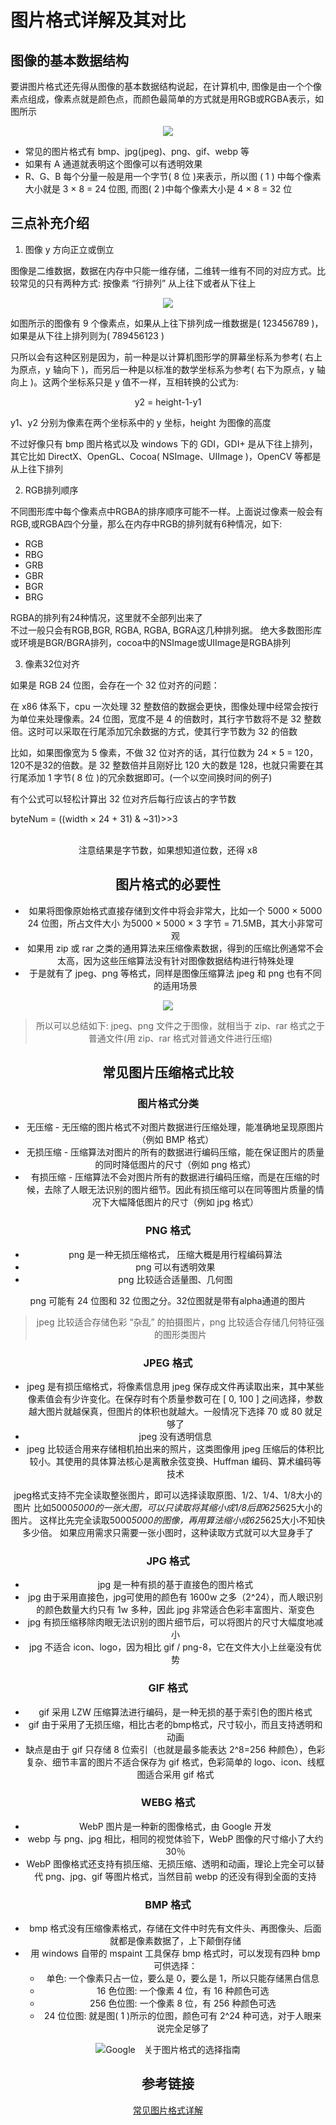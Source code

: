 # 图片格式详解及其对比

## 图像的基本数据结构

要讲图片格式还先得从图像的基本数据结构说起，在计算机中, 图像是由一个个像素点组成，像素点就是颜色点，而颜色最简单的方式就是用RGB或RGBA表示，如图所示

<div align=center>
  <img src="./images/rgb.jpg" />
</div>

* 常见的图片格式有 bmp、jpg(jpeg)、png、gif、webp 等
* 如果有 A 通道就表明这个图像可以有透明效果
* R、G、B 每个分量一般是用一个字节( 8 位 )来表示，所以图 ( 1 ) 中每个像素大小就是 3 × 8 = 24 位图, 而图( 2 )中每个像素大小是 4 × 8 = 32 位

## 三点补充介绍

1. 图像 y 方向正立或倒立

图像是二维数据，数据在内存中只能一维存储，二维转一维有不同的对应方式。比较常见的只有两种方式: 按像素 “行排列” 从上往下或者从下往上

<div align=center>
  <img src="./images/rgb_0.jpg" />
</div>

如图所示的图像有 9 个像素点，如果从上往下排列成一维数据是( 123456789 )， 如果是从下往上排列则为( 789456123 )

只所以会有这种区别是因为，前一种是以计算机图形学的屏幕坐标系为参考( 右上为原点，y 轴向下 )，而另后一种是以标准的数学坐标系为参考( 右下为原点，y 轴向上 )。这两个坐标系只是 y 值不一样，互相转换的公式为:

<div align=center>
  y2 = height-1-y1
</div>

y1、y2 分别为像素在两个坐标系中的 y 坐标，height 为图像的高度

不过好像只有 bmp 图片格式以及 windows 下的 GDI，GDI+ 是从下往上排列，其它比如 DirectX、OpenGL、Cocoa( NSImage、UIImage )，OpenCV 等都是从上往下排列

2. RGB排列顺序

不同图形库中每个像素点中RGBA的排序顺序可能不一样。上面说过像素一般会有RGB,或RGBA四个分量，那么在内存中RGB的排列就有6种情况，如下:
* RGB
* RBG
* GRB
* GBR
* BGR
* BRG

RGBA的排列有24种情况，这里就不全部列出来了<br/>
不过一般只会有RGB,BGR, RGBA, RGBA, BGRA这几种排列据。 绝大多数图形库或环境是BGR/BGRA排列，cocoa中的NSImage或UIImage是RGBA排列

3. 像素32位对齐

如果是 RGB 24 位图，会存在一个 32 位对齐的问题：

在 x86 体系下，cpu 一次处理 32 整数倍的数据会更快，图像处理中经常会按行为单位来处理像素。24 位图，宽度不是 4 的倍数时，其行字节数将不是 32 整数倍。这时可以采取在行尾添加冗余数据的方式，使其行字节数为 32 的倍数

比如，如果图像宽为 5 像素，不做 32 位对齐的话，其行位数为 24 × 5 = 120，120不是32的倍数。是 32 整数倍并且刚好比 120 大的数是 128，也就只需要在其行尾添加 1 字节( 8 位 )的冗余数据即可。(一个以空间换时间的例子)

有个公式可以轻松计算出 32 位对齐后每行应该占的字节数

<divb align=center>
byteNum = ((width × 24 + 31) & ~31)>>3
</div>

<br/>注意结果是字节数，如果想知道位数，还得 x8

## 图片格式的必要性

* 如果将图像原始格式直接存储到文件中将会非常大，比如一个 5000 × 5000 24 位图，所占文件大小 为5000 × 5000 × 3 字节 = 71.5MB，其大小非常可观
* 如果用 zip 或 rar 之类的通用算法来压缩像素数据，得到的压缩比例通常不会太高，因为这些压缩算法没有针对图像数据结构进行特殊处理
* 于是就有了 jpeg、png 等格式，同样是图像压缩算法 jpeg 和 png 也有不同的适用场景

<div align=center>
  <img src="./images/rgb_1.jpg" />
</div>

> 所以可以总结如下: jpeg、png 文件之于图像，就相当于 zip、rar 格式之于普通文件(用 zip、rar 格式对普通文件进行压缩)

## 常见图片压缩格式比较

### 图片格式分类

* 无压缩 - 无压缩的图片格式不对图片数据进行压缩处理，能准确地呈现原图片（例如 BMP 格式）
* 无损压缩 - 压缩算法对图片的所有的数据进行编码压缩，能在保证图片的质量的同时降低图片的尺寸（例如 png 格式）
* 有损压缩 - 压缩算法不会对图片所有的数据进行编码压缩，而是在压缩的时候，去除了人眼无法识别的图片细节。因此有损压缩可以在同等图片质量的情况下大幅降低图片的尺寸（例如 jpg 格式）


### PNG 格式

* png 是一种无损压缩格式， 压缩大概是用行程编码算法
* png 可以有透明效果
* png 比较适合适量图、几何图

png 可能有 24 位图和 32 位图之分。32位图就是带有alpha通道的图片

> jpeg 比较适合存储色彩 “杂乱” 的拍摄图片，png 比较适合存储几何特征强的图形类图片

### JPEG 格式

* jpeg 是有损压缩格式，将像素信息用 jpeg 保存成文件再读取出来，其中某些像素值会有少许变化。在保存时有个质量参数可在 [ 0, 100 ] 之间选择，参数越大图片就越保真，但图片的体积也就越大。一般情况下选择 70 或 80 就足够了
* jpeg 没有透明信息
* jpeg 比较适合用来存储相机拍出来的照片，这类图像用 jpeg 压缩后的体积比较小。其使用的具体算法核心是离散余弦变换、Huffman 编码、算术编码等技术

jpeg格式支持不完全读取整张图片，即可以选择读取原图、1/2、1/4、1/8大小的图片
比如5000*5000的一张大图，可以只读取将其缩小成1/8后即625*625大小的图片。 这样比先完全读取5000*5000的图像，再用算法缩小成625*625大小不知快多少倍。
如果应用需求只需要一张小图时，这种读取方式就可以大显身手了

### JPG 格式

* jpg 是一种有损的基于直接色的图片格式
* jpg 由于采用直接色，jpg可使用的颜色有 1600w 之多（2^24），而人眼识别的颜色数量大约只有 1w 多种，因此 jpg 非常适合色彩丰富图片、渐变色
* jpg 有损压缩移除肉眼无法识别的图片细节后，可以将图片的尺寸大幅度地减小
* jpg 不适合 icon、logo，因为相比 gif / png-8，它在文件大小上丝毫没有优势

### GIF 格式

* gif 采用 LZW 压缩算法进行编码，是一种无损的基于索引色的图片格式
* gif 由于采用了无损压缩，相比古老的bmp格式，尺寸较小，而且支持透明和动画
* 缺点是由于 gif 只存储 8 位索引（也就是最多能表达 2^8=256 种颜色），色彩复杂、细节丰富的图片不适合保存为 gif 格式，色彩简单的 logo、icon、线框图适合采用 gif 格式

### WEBG 格式

* WebP 图片是一种新的图像格式，由 Google 开发
* webp 与 png、jpg 相比，相同的视觉体验下，WebP 图像的尺寸缩小了大约 30％
* WebP 图像格式还支持有损压缩、无损压缩、透明和动画，理论上完全可以替代 png、jpg、gif 等图片格式，当然目前 webp 的还没有得到全面的支持


### BMP 格式
* bmp 格式没有压缩像素格式，存储在文件中时先有文件头、再图像头、后面就都是像素数据了，上下颠倒存储
* 用 windows 自带的 mspaint 工具保存 bmp 格式时，可以发现有四种 bmp 可供选择：
  * 单色: 一个像素只占一位，要么是 0，要么是 1，所以只能存储黑白信息
  * 16 色位图: 一个像素 4 位，有 16 种颜色可选
  * 256 色位图: 一个像素 8 位，有 256 种颜色可选
  * 24 位位图: 就是图( 1 )所示的位图，颜色可有 2^24 种可选，对于人眼来说完全足够了


<div align=center>
  <img src="./images/图片格式选择.jpg" />Google　关于图片格式的选择指南
</div>


## 参考链接
[常见图片格式详解](https://www.cnblogs.com/xiangism/p/5311314.html)
